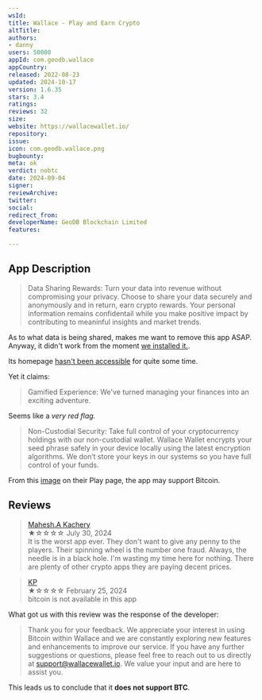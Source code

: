 ```yaml
---
wsId: 
title: Wallace - Play and Earn Crypto
altTitle: 
authors:
- danny
users: 50000
appId: com.geodb.wallace
appCountry: 
released: 2022-08-23
updated: 2024-10-17
version: 1.6.35
stars: 3.4
ratings: 
reviews: 32
size: 
website: https://wallacewallet.io/
repository: 
issue: 
icon: com.geodb.wallace.png
bugbounty: 
meta: ok
verdict: nobtc
date: 2024-09-04
signer: 
reviewArchive: 
twitter: 
social: 
redirect_from: 
developerName: GeoDB Blockchain Limited
features: 

---
```


## App Description

> Data Sharing Rewards: Turn your data into revenue without compromising your privacy. Choose to share your data securely and anonymously and in return, earn crypto rewards. Your personal information remains confidentail while you make positive impact by contributing to meaninful insights and market trends. 

As to what data is being shared, makes me want to remove this app ASAP. Anyway, it didn't work from the moment [we installed it.](https://x.com/BitcoinWalletz/status/1831298909903495432). 

Its homepage [hasn't been accessible](https://web.archive.org/web/20240401000000*/https://wallacewallet.io) for quite some time.

Yet it claims:

> Gamified Experience: We've turned managing your finances into an exciting adventure.

Seems like a *very red flag.*

> Non-Custodial Security: Take full control of your cryptocurrency holdings with our non-custodial wallet. Wallace Wallet encrypts your seed phrase safely in your device locally using the latest encryption algorithms. We don’t store your keys in our systems so you have full control of your funds. 

From this [image](https://play-lh.googleusercontent.com/2arAZp70_lunHBOb7hC4MegxLEgEDxlp_ARJ-xnEstcVgYr_sKJDqSxitoSdvDAKZPg=w2560-h1440) on their Play page, the app may support Bitcoin. 

## Reviews

> [Mahesh.A Kachery](https://play.google.com/store/apps/details?id=com.geodb.wallace)<br>
  ★☆☆☆☆ July 30, 2024 <br>
       It is the worst app ever. They don't want to give any penny to the players. Their spinning wheel is the number one fraud. Always, the needle is in a black hole. I'm wasting my time here for nothing. There are plenty of other crypto apps they are paying decent prices.

> [KP](https://play.google.com/store/apps/details?id=com.geodb.wallace)<br>
  ★☆☆☆☆ February 25, 2024 <br>
       bitcoin is not available in this app

What got us with this review was the response of the developer: 

> Thank you for your feedback. We appreciate your interest in using Bitcoin within Wallace and we are constantly exploring new features and enhancements to improve our service. If you have any further suggestions or questions, please feel free to reach out to us directly at support@wallacewallet.io. We value your input and are here to assist you.

This leads us to conclude that it **does not support BTC**.